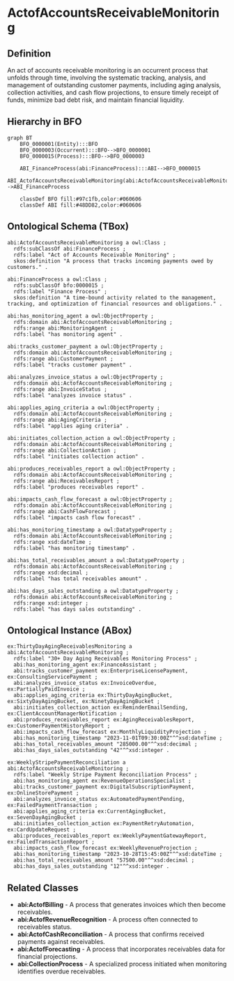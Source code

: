 # ActofAccountsReceivableMonitoring

## Definition
An act of accounts receivable monitoring is an occurrent process that unfolds through time, involving the systematic tracking, analysis, and management of outstanding customer payments, including aging analysis, collection activities, and cash flow projections, to ensure timely receipt of funds, minimize bad debt risk, and maintain financial liquidity.

## Hierarchy in BFO
```mermaid
graph BT
    BFO_0000001(Entity):::BFO
    BFO_0000003(Occurrent):::BFO-->BFO_0000001
    BFO_0000015(Process):::BFO-->BFO_0000003
    
    ABI_FinanceProcess(abi:FinanceProcess):::ABI-->BFO_0000015
    ABI_ActofAccountsReceivableMonitoring(abi:ActofAccountsReceivableMonitoring):::ABI-->ABI_FinanceProcess
    
    classDef BFO fill:#97c1fb,color:#060606
    classDef ABI fill:#48DD82,color:#060606
```

## Ontological Schema (TBox)
```turtle
abi:ActofAccountsReceivableMonitoring a owl:Class ;
  rdfs:subClassOf abi:FinanceProcess ;
  rdfs:label "Act of Accounts Receivable Monitoring" ;
  skos:definition "A process that tracks incoming payments owed by customers." .

abi:FinanceProcess a owl:Class ;
  rdfs:subClassOf bfo:0000015 ;
  rdfs:label "Finance Process" ;
  skos:definition "A time-bound activity related to the management, tracking, and optimization of financial resources and obligations." .

abi:has_monitoring_agent a owl:ObjectProperty ;
  rdfs:domain abi:ActofAccountsReceivableMonitoring ;
  rdfs:range abi:MonitoringAgent ;
  rdfs:label "has monitoring agent" .

abi:tracks_customer_payment a owl:ObjectProperty ;
  rdfs:domain abi:ActofAccountsReceivableMonitoring ;
  rdfs:range abi:CustomerPayment ;
  rdfs:label "tracks customer payment" .

abi:analyzes_invoice_status a owl:ObjectProperty ;
  rdfs:domain abi:ActofAccountsReceivableMonitoring ;
  rdfs:range abi:InvoiceStatus ;
  rdfs:label "analyzes invoice status" .

abi:applies_aging_criteria a owl:ObjectProperty ;
  rdfs:domain abi:ActofAccountsReceivableMonitoring ;
  rdfs:range abi:AgingCriteria ;
  rdfs:label "applies aging criteria" .

abi:initiates_collection_action a owl:ObjectProperty ;
  rdfs:domain abi:ActofAccountsReceivableMonitoring ;
  rdfs:range abi:CollectionAction ;
  rdfs:label "initiates collection action" .

abi:produces_receivables_report a owl:ObjectProperty ;
  rdfs:domain abi:ActofAccountsReceivableMonitoring ;
  rdfs:range abi:ReceivablesReport ;
  rdfs:label "produces receivables report" .

abi:impacts_cash_flow_forecast a owl:ObjectProperty ;
  rdfs:domain abi:ActofAccountsReceivableMonitoring ;
  rdfs:range abi:CashFlowForecast ;
  rdfs:label "impacts cash flow forecast" .

abi:has_monitoring_timestamp a owl:DatatypeProperty ;
  rdfs:domain abi:ActofAccountsReceivableMonitoring ;
  rdfs:range xsd:dateTime ;
  rdfs:label "has monitoring timestamp" .

abi:has_total_receivables_amount a owl:DatatypeProperty ;
  rdfs:domain abi:ActofAccountsReceivableMonitoring ;
  rdfs:range xsd:decimal ;
  rdfs:label "has total receivables amount" .

abi:has_days_sales_outstanding a owl:DatatypeProperty ;
  rdfs:domain abi:ActofAccountsReceivableMonitoring ;
  rdfs:range xsd:integer ;
  rdfs:label "has days sales outstanding" .
```

## Ontological Instance (ABox)
```turtle
ex:ThirtyDayAgingReceivablesMonitoring a abi:ActofAccountsReceivableMonitoring ;
  rdfs:label "30+ Day Aging Receivables Monitoring Process" ;
  abi:has_monitoring_agent ex:FinanceAssistant ;
  abi:tracks_customer_payment ex:EnterpriseLicensePayment, ex:ConsultingServicePayment ;
  abi:analyzes_invoice_status ex:InvoiceOverdue, ex:PartiallyPaidInvoice ;
  abi:applies_aging_criteria ex:ThirtyDayAgingBucket, ex:SixtyDayAgingBucket, ex:NinetyDayAgingBucket ;
  abi:initiates_collection_action ex:ReminderEmailSending, ex:ClientAccountManagerNotification ;
  abi:produces_receivables_report ex:AgingReceivablesReport, ex:CustomerPaymentHistoryReport ;
  abi:impacts_cash_flow_forecast ex:MonthlyLiquidityProjection ;
  abi:has_monitoring_timestamp "2023-11-01T09:30:00Z"^^xsd:dateTime ;
  abi:has_total_receivables_amount "285000.00"^^xsd:decimal ;
  abi:has_days_sales_outstanding "42"^^xsd:integer .

ex:WeeklyStripePaymentReconciliation a abi:ActofAccountsReceivableMonitoring ;
  rdfs:label "Weekly Stripe Payment Reconciliation Process" ;
  abi:has_monitoring_agent ex:RevenueOperationsSpecialist ;
  abi:tracks_customer_payment ex:DigitalSubscriptionPayment, ex:OnlineStorePayment ;
  abi:analyzes_invoice_status ex:AutomatedPaymentPending, ex:FailedPaymentTransaction ;
  abi:applies_aging_criteria ex:CurrentAgingBucket, ex:SevenDayAgingBucket ;
  abi:initiates_collection_action ex:PaymentRetryAutomation, ex:CardUpdateRequest ;
  abi:produces_receivables_report ex:WeeklyPaymentGatewayReport, ex:FailedTransactionReport ;
  abi:impacts_cash_flow_forecast ex:WeeklyRevenueProjection ;
  abi:has_monitoring_timestamp "2023-10-28T15:45:00Z"^^xsd:dateTime ;
  abi:has_total_receivables_amount "57500.00"^^xsd:decimal ;
  abi:has_days_sales_outstanding "12"^^xsd:integer .
```

## Related Classes
- **abi:ActofBilling** - A process that generates invoices which then become receivables.
- **abi:ActofRevenueRecognition** - A process often connected to receivables status.
- **abi:ActofCashReconciliation** - A process that confirms received payments against receivables.
- **abi:ActofForecasting** - A process that incorporates receivables data for financial projections.
- **abi:CollectionProcess** - A specialized process initiated when monitoring identifies overdue receivables. 